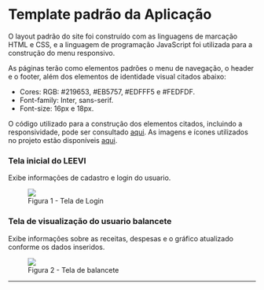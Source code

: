 # Template padrão da Aplicação

O layout padrão do site foi construído com as linguagens de marcação HTML e CSS, e a linguagem de programação JavaScript foi utilizada para a construção do menu responsivo.

As páginas terão como elementos padrões o menu de navegação, o header e o footer, além dos elementos de identidade visual citados abaixo:
<ul>
<li>Cores: RGB: #219653, #EB5757, #EDFFF5 e #FEDFDF.</li>
<li>Font-family: Inter, sans-serif.</li>
<li>Font-size: 16px e 18px.</li>
</ul>
O código utilizado para a construção dos elementos citados, incluindo a responsividade, pode ser consultado <a href="https://github.com/ICEI-PUC-Minas-PMV-ADS/pmv-ads-2024-1-e1-proj-web-t12-gerfin/tree/main/codigo-fonte">aqui</a>. As imagens e ícones utilizados no projeto estão disponíveis <a href="https://github.com/ICEI-PUC-Minas-PMV-ADS/pmv-ads-2024-1-e1-proj-web-t12-gerfin/tree/main/codigo-fonte/images"> aqui</a>.

<h3><b>Tela inicial do LEEVI</b></h3>
<p>Exibe informações de cadastro e login do usuario.</p>
<figure>
  <img src="https://github.com/ICEI-PUC-Minas-PMV-ADS/pmv-ads-2024-1-e1-proj-web-t12-gerfin/assets/157512224/b271ca32-c1ff-4734-91b7-afddacf5c0b0">
<figcaption> Figura 1 - Tela de Login
</figure> 

<h3><b>Tela de visualização do usuario balancete</b></h3>
<p>Exibe informações sobre as receitas, despesas e o gráfico atualizado conforme os dados inseridos.</p>
<figure> 
  <img src="https://github.com/ICEI-PUC-Minas-PMV-ADS/pmv-ads-2024-1-e1-proj-web-t12-gerfin/assets/157512224/23849261-de7c-43f9-b979-f1610c56fb5d" >
   <figcaption>Figura 2 - Tela de balancete      
</figure> 
<hr>
